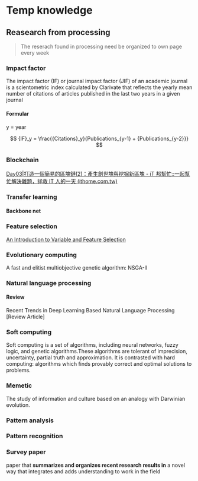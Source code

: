 # Temp knowledge

## Reasearch from processing

> The reserach found in processing
> need be organized to own page every week

### Impact factor

The impact factor (IF) or journal impact factor (JIF) of an academic journal is a scientometric index calculated by Clarivate that reflects the yearly mean number of citations of articles published in the last two years in a given journal

#### Formular

y = year

$$
{IF}_y = \frac{{Citations}_y}{Publications_{y-1} + {Publications_{y-2}}}
$$

### Blockchain

[Day03|打造一個簡易的區塊鏈(2)：產生創世塊與挖掘新區塊 - iT 邦幫忙::一起幫忙解決難題，拯救 IT 人的一天 (ithome.com.tw)](https://ithelp.ithome.com.tw/articles/10215088)

### Transfer learning 

#### Backbone net

### Feature selection

[An Introduction to Variable and Feature Selection](https://www.jmlr.org/papers/volume3/guyon03a/guyon03a.pdf)

### Evolutionary computing

A fast and elitist multiobjective genetic algorithm: NSGA-II

### Natural language processing 

#### Review

Recent Trends in Deep Learning Based Natural Language Processing [Review Article]

### Soft computing

Soft computing is a set of algorithms, including neural networks, fuzzy logic, and genetic algorithms.These algorithms are tolerant of imprecision, uncertainty, partial truth and approximation. It is contrasted with hard computing: algorithms which finds provably correct and optimal solutions to problems.

### Memetic

The study of information and culture based on an analogy with Darwinian evolution.

### Pattern analysis

### Pattern recognition

### Survey paper

paper that **summarizes and organizes recent research results in** a novel way that integrates and adds understanding to work in the field
